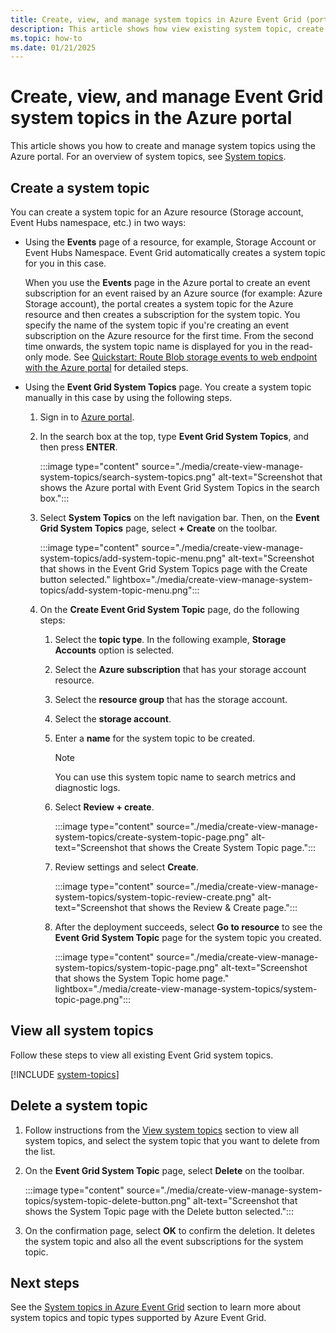 ```yaml
---
title: Create, view, and manage system topics in Azure Event Grid (portal)
description: This article shows how view existing system topic, create Azure Event Grid system topics using the Azure portal. 
ms.topic: how-to
ms.date: 01/21/2025
---
```


# Create, view, and manage Event Grid system topics in the Azure portal
This article shows you how to create and manage system topics using the Azure portal. For an overview of system topics, see [System topics](system-topics.md).

## Create a system topic
You can create a system topic for an Azure resource (Storage account, Event Hubs namespace, etc.) in two ways:

- Using the **Events** page of a resource, for example, Storage Account or Event Hubs Namespace. Event Grid automatically creates a system topic for you in this case.

    When you use the **Events** page in the Azure portal to create an event subscription for an event raised by an Azure source (for example: Azure Storage account), the portal creates a system topic for the Azure resource and then creates a subscription for the system topic. You specify the name of the system topic if you're creating an event subscription on the Azure resource for the first time. From the second time onwards, the system topic name is displayed for you in the read-only mode. See [Quickstart: Route Blob storage events to web endpoint with the Azure portal](blob-event-quickstart-portal.md#subscribe-to-the-blob-storage) for detailed steps.
- Using the **Event Grid System Topics** page. You create a system topic manually in this case by using the following steps. 

    1. Sign in to [Azure portal](https://portal.azure.com).
    2. In the search box at the top, type **Event Grid System Topics**, and then press **ENTER**. 
    
        :::image type="content" source="./media/create-view-manage-system-topics/search-system-topics.png" alt-text="Screenshot that shows the Azure portal with Event Grid System Topics in the search box.":::
    3. Select **System Topics** on the left navigation bar. Then, on the **Event Grid System Topics** page, select **+ Create** on the toolbar.
    
        :::image type="content" source="./media/create-view-manage-system-topics/add-system-topic-menu.png" alt-text="Screenshot that shows in the Event Grid System Topics page with the Create button selected." lightbox="./media/create-view-manage-system-topics/add-system-topic-menu.png":::
    4. On the **Create Event Grid System Topic** page, do the following steps:
        1. Select the **topic type**. In the following example, **Storage Accounts** option is selected. 
        2. Select the **Azure subscription** that has your storage account resource. 
        3. Select the **resource group** that has the storage account. 
        4. Select the **storage account**. 
        5. Enter a **name** for the system topic to be created. 
        
            > [!NOTE]
            > You can use this system topic name to search metrics and diagnostic logs.
        6. Select **Review + create**.
    
            :::image type="content" source="./media/create-view-manage-system-topics/create-system-topic-page.png" alt-text="Screenshot that shows the Create System Topic page.":::
        5. Review settings and select **Create**. 
            
            :::image type="content" source="./media/create-view-manage-system-topics/system-topic-review-create.png" alt-text="Screenshot that shows the Review & Create page.":::
        6. After the deployment succeeds, select **Go to resource** to see the **Event Grid System Topic** page for the system topic you created. 

            :::image type="content" source="./media/create-view-manage-system-topics/system-topic-page.png" alt-text="Screenshot that shows the System Topic home page." lightbox="./media/create-view-manage-system-topics/system-topic-page.png":::    


## View all system topics
Follow these steps to view all existing Event Grid system topics. 

[!INCLUDE [system-topics](./includes/system-topics.md)] 


## Delete a system topic
1. Follow instructions from the [View system topics](#view-all-system-topics) section to view all system topics, and select the system topic that you want to delete from the list. 
2. On the **Event Grid System Topic** page, select **Delete** on the toolbar. 

    :::image type="content" source="./media/create-view-manage-system-topics/system-topic-delete-button.png" alt-text="Screenshot that shows the System Topic page with the Delete button selected.":::
3. On the confirmation page, select **OK** to confirm the deletion. It deletes the system topic and also all the event subscriptions for the system topic.  


## Next steps
See the [System topics in Azure Event Grid](system-topics.md) section to learn more about system topics and topic types supported by Azure Event Grid. 
